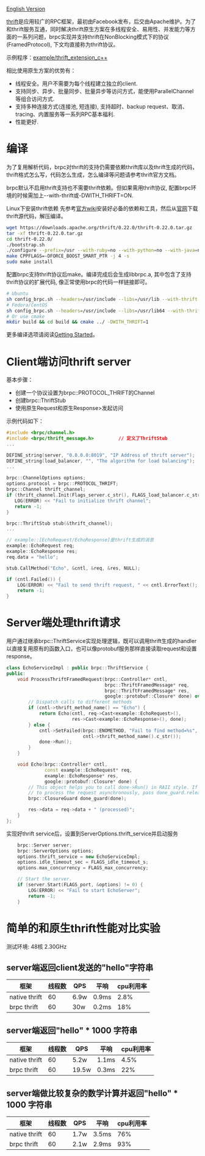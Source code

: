 [English Version](../en/thrift.md)

[thrift](https://thrift.apache.org/)是应用较广的RPC框架，最初由Facebook发布，后交由Apache维护。为了和thrift服务互通，同时解决thrift原生方案在多线程安全、易用性、并发能力等方面的一系列问题，brpc实现并支持thrift在NonBlocking模式下的协议(FramedProtocol), 下文均直接称为thrift协议。

示例程序：[example/thrift_extension_c++](https://github.com/apache/brpc/tree/master/example/thrift_extension_c++/)

相比使用原生方案的优势有：
- 线程安全。用户不需要为每个线程建立独立的client.
- 支持同步、异步、批量同步、批量异步等访问方式，能使用ParallelChannel等组合访问方式.
- 支持多种连接方式(连接池, 短连接), 支持超时、backup request、取消、tracing、内置服务等一系列RPC基本福利.
- 性能更好.

# 编译
为了复用解析代码，brpc对thrift的支持仍需要依赖thrift库以及thrift生成的代码，thrift格式怎么写，代码怎么生成，怎么编译等问题请参考thrift官方文档。

brpc默认不启用thrift支持也不需要thrift依赖。但如果需用thrift协议, 配置brpc环境的时候需加上--with-thrift或-DWITH_THRIFT=ON.

Linux下安装thrift依赖
先参考[官方wiki](https://thrift.apache.org/docs/install/debian)安装好必备的依赖和工具，然后从[官网](https://thrift.apache.org/download)下载thrift源代码，解压编译。
```bash
wget https://downloads.apache.org/thrift/0.22.0/thrift-0.22.0.tar.gz
tar -xf thrift-0.22.0.tar.gz
cd thrift-0.22.0/
./bootstrap.sh
./configure --prefix=/usr --with-ruby=no --with-python=no --with-java=no --with-go=no --with-perl=no --with-php=no --with-csharp=no --with-erlang=no --with-lua=no --with-nodejs=no --with-rs=no --with-py3=no CXXFLAGS='-Wno-error'
make CPPFLAGS=-DFORCE_BOOST_SMART_PTR -j 4 -s
sudo make install
```

配置brpc支持thrift协议后make。编译完成后会生成libbrpc.a, 其中包含了支持thrift协议的扩展代码, 像正常使用brpc的代码一样链接即可。
```bash
# Ubuntu
sh config_brpc.sh --headers=/usr/include --libs=/usr/lib --with-thrift
# Fedora/CentOS
sh config_brpc.sh --headers=/usr/include --libs=/usr/lib64 --with-thrift
# Or use cmake
mkdir build && cd build && cmake ../ -DWITH_THRIFT=1
```
更多编译选项请阅读[Getting Started](../cn/getting_started.md)。

# Client端访问thrift server
基本步骤：
- 创建一个协议设置为brpc::PROTOCOL_THRIFT的Channel
- 创建brpc::ThriftStub
- 使用原生Request和原生Response>发起访问

示例代码如下：
```c++
#include <brpc/channel.h>
#include <brpc/thrift_message.h>         // 定义了ThriftStub
...

DEFINE_string(server, "0.0.0.0:8019", "IP Address of thrift server");
DEFINE_string(load_balancer, "", "The algorithm for load balancing");
...
  
brpc::ChannelOptions options;
options.protocol = brpc::PROTOCOL_THRIFT;
brpc::Channel thrift_channel;
if (thrift_channel.Init(Flags_server.c_str(), FLAGS_load_balancer.c_str(), &options) != 0) {
   LOG(ERROR) << "Fail to initialize thrift channel";
   return -1;
}

brpc::ThriftStub stub(&thrift_channel);
...

// example::[EchoRequest/EchoResponse]是thrift生成的消息
example::EchoRequest req;
example::EchoResponse res;
req.data = "hello";

stub.CallMethod("Echo", &cntl, &req, &res, NULL);

if (cntl.Failed()) {
    LOG(ERROR) << "Fail to send thrift request, " << cntl.ErrorText();
    return -1;
} 
```

# Server端处理thrift请求
用户通过继承brpc::ThriftService实现处理逻辑，既可以调用thrift生成的handler以直接复用原有的函数入口，也可以像protobuf服务那样直接读取request和设置response。
```c++
class EchoServiceImpl : public brpc::ThriftService {
public:
    void ProcessThriftFramedRequest(brpc::Controller* cntl,
                                    brpc::ThriftFramedMessage* req,
                                    brpc::ThriftFramedMessage* res,
                                    google::protobuf::Closure* done) override {
        // Dispatch calls to different methods
        if (cntl->thrift_method_name() == "Echo") {
            return Echo(cntl, req->Cast<example::EchoRequest>(),
                        res->Cast<example::EchoResponse>(), done);
        } else {
            cntl->SetFailed(brpc::ENOMETHOD, "Fail to find method=%s",
                            cntl->thrift_method_name().c_str());
            done->Run();
        }
    }

    void Echo(brpc::Controller* cntl,
              const example::EchoRequest* req,
              example::EchoResponse* res,
              google::protobuf::Closure* done) {
        // This object helps you to call done->Run() in RAII style. If you need
        // to process the request asynchronously, pass done_guard.release().
        brpc::ClosureGuard done_guard(done);

        res->data = req->data + " (processed)";
    }
};
```

实现好thrift service后，设置到ServerOptions.thrift_service并启动服务
```c++
    brpc::Server server;
    brpc::ServerOptions options;
    options.thrift_service = new EchoServiceImpl;
    options.idle_timeout_sec = FLAGS_idle_timeout_s;
    options.max_concurrency = FLAGS_max_concurrency;

    // Start the server.
    if (server.Start(FLAGS_port, &options) != 0) {
        LOG(ERROR) << "Fail to start EchoServer";
        return -1;
    }
```

# 简单的和原生thrift性能对比实验
测试环境: 48核  2.30GHz
## server端返回client发送的"hello"字符串
框架 | 线程数 | QPS | 平响 | cpu利用率
---- | --- | --- | --- | ---
native thrift | 60 | 6.9w | 0.9ms | 2.8%
brpc thrift | 60 | 30w | 0.2ms | 18%

## server端返回"hello" * 1000 字符串
框架 | 线程数 | QPS | 平响 | cpu利用率
---- | --- | --- | --- | ---
native thrift | 60 | 5.2w | 1.1ms | 4.5%
brpc thrift | 60 | 19.5w | 0.3ms | 22%

## server端做比较复杂的数学计算并返回"hello" * 1000 字符串
框架 | 线程数 | QPS | 平响 | cpu利用率
---- | --- | --- | --- | ---
native thrift | 60 | 1.7w | 3.5ms | 76%
brpc thrift | 60 | 2.1w | 2.9ms | 93%
